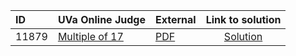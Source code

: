 | ID | UVa Online Judge | External | Link to solution |
|:---|:---|:---|:---:|
| 11879 | [Multiple of 17](https://onlinejudge.org/index.php?option=com_onlinejudge&Itemid=8&category=24&page=show_problem&problem=3001) | [PDF](https://onlinejudge.org/external/118/11879.pdf) | [Solution](https%3A//github.com/versenyi98/programming-contests/tree/master/UVa%20Online%20Judge/11879%2520-%2520Multiple%2520of%252017)|
